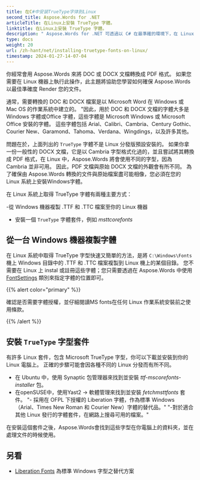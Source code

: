 ```yaml
---
title: 在C#中安装TrueType字体到Linux
second_title: Aspose.Words for .NET
articleTitle: 在Linux上安裝 TrueType 字體。
linktitle: 在Linux上安裝 TrueType 字體。
description: " Aspose.Words for .NET 可透過以 C# 在最準確的環境下，在 Linux 機器上以 Microsoft Word 所建立的文件進行渲染。 要做到這一點，請從一台 Windows 機器中複製字體檔案，或在您的 Linux 機器上安裝 `TrueType` 的字體套件，使用 C#。"
type: docs
weight: 20
url: /zh-hant/net/installing-truetype-fonts-on-linux/
timestamp: 2024-01-27-14-07-04
---
```


你經常會用 Aspose.Words 來將 DOC 或 DOCX 文檔轉換成 PDF 格式。 如果您需要在 Linux 機器上執行此操作，此主題將協助您學習如何確保 Aspose.Words 以最佳準確度 Render 您的文件。

通常，需要轉換的 DOC 和 DOCX 檔案是以 Microsoft Word 在 Windows 或 Mac OS 的作業系統中建立的。 "因此，用於 DOC 和 DOCX 文檔的字體大多是Windows 字體或Office 字體，這些字體是 Microsoft Windows 或 Microsoft Office 安裝的字體。 這些字體包括 Arial、Calibri、Cambria、Century Gothic、Courier New、Garamond、Tahoma、Verdana、Wingdings，以及許多其他。

問題在於，上面列出的 `TrueType` 字體不是 Linux 分發版預設安裝的。 如果你拿一份一般性的 DOCX 文檔，它是以 Cambria 字型格式化過的，並且嘗試將其轉換成 PDF 格式，在 Linux 中，Aspose.Words 將會使用不同的字型，因為 Cambria 並非可用。 因此，PDF 文檔與原始 DOCX 文檔的外觀會有所不同。 為了確保由 Aspose.Words 轉換的文件與原始檔案盡可能相像，您必須在您的 Linux 系統上安裝Windows字體。

在 Linux 系統上取得 TrueType 字體有兩種主要方式：

-從 Windows 機器複製 .TTF 和 .TTC 檔案至你的 Linux 機器
- 安裝一個 `TrueType` 字體套件，例如 *msttcorefonts*

## 從一台 Windows 機器複製字體

在 Linux 系統中取得 TrueType 字型快速又簡單的方法，是將 `C:\Windows\Fonts` 機上 Windows 目錄中的 .TTF 和 .TTC 檔案複製到 Linux 機上的某個目錄。 您不需要在 Linux 上 instal 或註冊這些字體；您只需要透過在 Aspose.Words 中使用 [FontSettings](https://reference.aspose.com/words/net/aspose.words.fonts/fontsettings/) 類別來指定字體的位置即可。

{{% alert color="primary" %}}

確認是否需要字體授權，並仔細閱讀MS fonts在任何 Linux 作業系統安裝前之使用條款。

{{% /alert %}}

## 安裝 `TrueType` 字型套件

有許多 Linux 套件，包含 Microsoft TrueType 字型，你可以下載並安裝到你的 Linux 電腦上。 正確的步驟可能會因各種不同的 Linux 分發而有所不同。

- 在 Ubuntu 中，使用 Synaptic 包管理器來找到並安裝 *ttf-mscorefonts-installer* 包。
- 在openSUSE中，使用Yast2 → 軟體管理來找到並安裝 *fetchmsttfonts* 套件。
"- 採用在 OFPL 下授權的 Liberation 字體，作為標準 Windows（Arial、Times New Roman 和 Courier New）字體的替代品。"
"-對於適合其他 Linux 發行的字體套件，在網路上搜尋可用的檔案。"

在安裝這個套件之後，Aspose.Words會找到這些字型在你電腦上的資料夾，並在處理文件的時候使用。

## 另看

 - [Liberation Fonts](https://github.com/liberationfonts) 為標準 Windows 字型之替代方案
